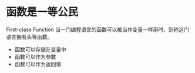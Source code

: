 # 函数是一等公民
First-class Function
当一门编程语言的函数可以被当作变量一样用时，则称这门语言拥有头等函数。
+ 函数可以存储在变量中
+ 函数可以作为参数
+ 函数可以作为返回值

